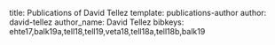 title: Publications of David Tellez
template: publications-author
author: david-tellez
author_name: David Tellez
bibkeys: ehte17,balk19a,tell18,tell19,veta18,tell18a,tell18b,balk19